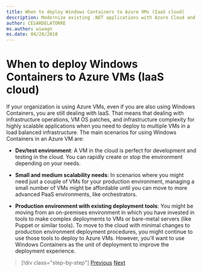 ```yaml
---
title: When to deploy Windows Containers to Azure VMs (IaaS cloud)
description: Modernize existing .NET applications with Azure Cloud and Windows containers | When to deploy Windows Containers to Azure VMs (IaaS cloud)
author: CESARDELATORRE
ms.author: wiwagn
ms.date: 04/28/2018
---
```

# When to deploy Windows Containers to Azure VMs (IaaS cloud)

If your organization is using Azure VMs, even if you are also using Windows Containers, you are still dealing with IaaS. That means that dealing with infrastructure operations, VM OS patches, and infrastructure complexity for highly scalable applications when you need to deploy to multiple VMs in a load balanced infrastructure. The main scenarios for using Windows Containers in an Azure VM are:

- **Dev/test environment**: A VM in the cloud is perfect for development and testing in the cloud. You can rapidly create or stop the environment depending on your needs.

- **Small and medium scalability needs**: In scenarios where you might need just a couple of VMs for your production environment, managing a small number of VMs might be affordable until you can move to more advanced PaaS environments, like orchestrators.

- **Production environment with existing deployment tools**: You might be moving from an on-premises environment in which you have invested in tools to make complex deployments to VMs or bare-metal servers (like Puppet or similar tools). To move to the cloud with minimal changes to production environment deployment procedures, you might continue to use those tools to deploy to Azure VMs. However, you'll want to use Windows Containers as the unit of deployment to improve the deployment experience.

> [!div  class="step-by-step"]
> [Previous](when-to-deploy-windows-containers-in-your-on-premises-iaas-vm-infrastructure.md)
> [Next](when-to-deploy-windows-containers-to-azure-container-instances-ACI.md)
